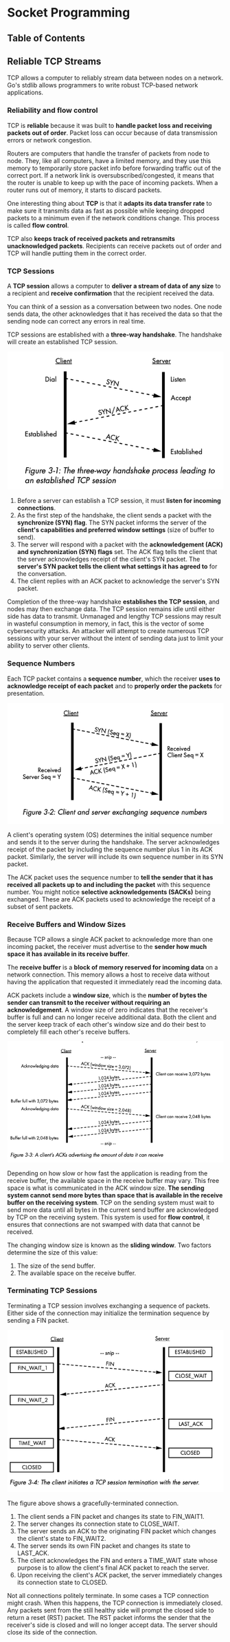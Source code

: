 # Socket Programming

## Table of Contents

## Reliable TCP Streams

TCP allows a computer to reliably stream data between nodes on a network. Go's stdlib allows programmers to write robust TCP-based network applications.

### Reliability and flow control

TCP is **reliable** because it was built to **handle packet loss and receiving packets out of order**. Packet loss can occur because of data transmission errors or network congestion. 

Routers are computers that handle the transfer of packets from node to node. They, like all computers, have a limited memory, and they use this memory to temporarily store packet info before forwarding traffic out of the correct port. If a network link is oversubscribed/congested, it means that the router is unable to keep up with the pace of incoming packets. When a router runs out of memory, it starts to discard packets.

One interesting thing about **TCP** is that it **adapts its data transfer rate** to make sure it transmits data as fast as possible while keeping dropped packets to a minimum even if the network conditions change. This process is called **flow control**.

TCP also **keeps track of received packets and retransmits unacknowledged packets**. Recipients can receive packets out of order and TCP will handle putting them in the correct order.

### TCP Sessions

A **TCP session** allows a computer to **deliver a stream of data of any size** to a recipient and **receive confirmation** that the recipient received the data.

You can think of a session as a conversation between two nodes. One node sends data, the other acknowledges that it has received the data so that the sending node can correct any errors in real time.

TCP sessions are established with a **three-way handshake**. The handshake will create an established TCP session.

<img src="./2_image/three_way_handshake.png">

1. Before a server can establish a TCP session, it must **listen for incoming connections**.
2. As the first step of the handshake, the client sends a packet with the **synchronize (SYN) flag**. The SYN packet informs the server of the **client's capabilities and preferred window settings** (size of buffer to send).
3. The server will respond with a packet with the **acknowledgement (ACK) and synchronization (SYN) flags** set. The ACK flag tells the client that the server acknowledges receipt of the client's SYN packet. The **server's SYN packet tells the client what settings it has agreed to** for the conversation.
4. The client replies with an ACK packet to acknowledge the server's SYN packet.

Completion of the three-way handshake **establishes the TCP session**, and nodes may then exchange data. The TCP session remains idle until either side has data to transmit. Unmanaged and lengthy TCP sessions may result in wasteful consumption in memory, in fact, this is the vector of some cybersecurity attacks. An attacker will attempt to create numerous TCP sessions with your server without the intent of sending data just to limit your ability to server other clients.

### Sequence Numbers

Each TCP packet contains a **sequence number**, which the receiver **uses to acknowledge receipt of each packet** and to **properly order the packets** for presentation.

<img src="./2_image/seq_nums.png">

A client's operating system (OS) determines the initial sequence number and sends it to the server during the handshake. The server acknowledges receipt of the packet by including the sequence number plus 1 in its ACK packet. Similarly, the server will include its own sequence number in its SYN packet.

The ACK packet uses the sequence number to **tell the sender that it has received all packets up to and including the packet** with this sequence number. You might notice **selective acknowledgements (SACKs)** being exchanged. These are ACK packets used to acknowledge the receipt of a subset of sent packets.

### Receive Buffers and Window Sizes

Because TCP allows a single ACK packet to acknowledge more than one incoming packet, the receiver must advertise to the **sender how much space it has available in its receive buffer**.

The **receive buffer** is a **block of memory reserved for incoming data** on a network connection. This memory allows a host to receive data without having the application that requested it immediately read the incoming data.

ACK packets include a **window size**, which is the **number of bytes the sender can transmit to the receiver without requiring an acknowledgement**. A window size of zero indicates that the receiver's buffer is full and can no longer receive additional data.  Both the client and the server keep track of each other's window size and do their best to completely fill each other's receive buffers. 

<img src="./2_image/window_size.png">

Depending on how slow or how fast the application is reading from the receive buffer, the available space in the receive buffer may vary. This free space is what is communicated in the ACK window size. **The sending system cannot send more bytes than space that is available in the receive buffer on the receiving system**. TCP on the sending system must wait to send more data until all bytes in the current send buffer are acknowledged by TCP on the receiving system. This system is used for **flow control**, it ensures that connections are not swamped with data that cannot be received.

The changing window size is known as the **sliding window**. Two factors determine the size of this value:
1. The size of the send buffer.
2. The available space on the receive buffer.

### Terminating TCP Sessions

Terminating a TCP session involves exchanging a sequence of packets. Either side of the connection may initialize the termination sequence by sending a FIN packet.

<img src="./2_image/tcp_termination.png">

The figure above shows a gracefully-terminated connection.

1. The client sends a FIN packet and changes its state to FIN_WAIT1.
2. The server changes its connection state to CLOSE_WAIT.
3. The server sends an ACK to the originating FIN packet which changes the client's state to FIN_WAIT2.
4. The server sends its own FIN packet and changes its state to LAST_ACK.
5. The client acknowledges the FIN and enters a TIME_WAIT state whose purpose is to allow the client's final ACK packet to reach the server.
6. Upon receiving the client's ACK packet, the server immediately changes its connection state to CLOSED.

Not all connections politely terminate. In some cases a TCP connection might crash. When this happens, the TCP connection is immediately closed. Any packets sent from the still healthy side will prompt the closed side to return a reset (RST) packet. The RST packet informs the sender that the receiver's side is closed and will no longer accept data. The server should close its side of the connection.


